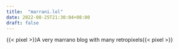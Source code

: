 ```yaml
---
title:  "marrani.lol"
date: 2022-08-25T21:30:04+08:00
draft: false
---
```


{{< pixel >}}A very marrano blog with many retropixels{{< pixel >}}
